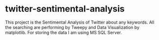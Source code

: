 # twitter-sentimental-analysis
This project is the Sentimental Analysis of Twitter about any keywords. All the searching are performing by Tweepy and Data Visualization by matplotlib. For storing the data I am using MS SQL Server.
